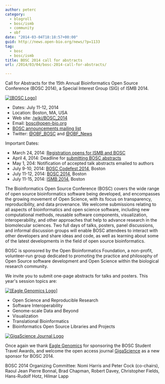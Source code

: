 ```yaml
---
author: peterc
category:
  - blogroll
  - bosc/ismb
  - community
  - obf
date: "2014-03-04T18:18:57+00:00"
guid: http://news.open-bio.org/news/?p=1133
tag:
  - bosc
  - bosc/ismb
title: BOSC 2014 call for abstracts
url: /2014/03/04/bosc-2014-call-for-abstracts/

---
```

Call for Abstracts for the 15th Annual Bioinformatics Open Source Conference (BOSC 2014), a Special Interest Group (SIG) of ISMB 2014.

[![[BOSC Logo]](/obf-hugo-test/w/images/b/b0/Pear.png)](/obf-hugo-test/wiki/BOSC_2014)

- Dates: July 11-12, 2014
- Location: Boston, MA, USA
- Web site: [/wiki/BOSC\_2014](/obf-hugo-test/wiki/BOSC_2014)
- Email: bosc@open-bio.org
- [BOSC announcements mailing list](http://lists.open-bio.org/mailman/listinfo/bosc-announce)
- Twitter: [@OBF\_BOSC](https://twitter.com/OBF_BOSC "OBF Bioinformatics Open Source Conference (BOSC)") and [@OBF\_News](https://twitter.com/OBF_news "Open Bioinformatics Foundation (OBF) News")

Important Dates:

- March 24, 2014: [Registration opens for ISMB and BOSC](https://www.iscb.org/ismb2014-registration)
- April 4, 2014: Deadline for [submitting BOSC abstracts](/obf-hugo-test/wiki/BOSC_Abstract_Submission "BOSC abstract submission")
- May 1, 204: Notification of accepted talk abstracts emailed to authors
- July 9-10, 2014: [BOSC Codefest 2014](/obf-hugo-test/wiki/Codefest_2014 "BOSC Codefest 2014"), Boston
- July 11-12, 2014: [BOSC 2014](/obf-hugo-test/wiki/BOSC_2014 "BOSC 2014"), Boston
- July 11-15, 2014: [ISMB 2014](https://www.iscb.org/ismb2014 "ISMB 2014 conference"), Boston

The Bioinformatics Open Source Conference (BOSC) covers the wide range of open source bioinformatics software being developed, and encompasses the growing movement of Open Science, with its focus on transparency, reproducibility, and data provenance. We welcome submissions relating to all aspects of bioinformatics and open science software, including new computational methods, reusable software components, visualization, interoperability, and other approaches that help to advance research in the biomolecular sciences. Two full days of talks, posters, panel discussions, and informal discussion groups will enable BOSC attendees to interact with other developers and share ideas and code, as well as learning about some of the latest developments in the field of open source bioinformatics.

BOSC is sponsored by the Open Bioinformatics Foundation, a non-profit, volunteer-run group dedicated to promoting the practice and philosophy of Open Source software development and Open Science within the biological research community.

We invite you to submit one-page abstracts for talks and posters. This year's session topics are:

[![[Eagle Genomics Logo]](/obf-hugo-test/w/images/thumb/5/5f/Eagle_logo_2013.jpg/120px-Eagle_logo_2013.jpg)](http://www.eaglegenomics.com/)

- Open Science and Reproducible Research
- Software Interoperability
- Genome-scale Data and Beyond
- Visualization
- Translational Bioinformatics
- Bioinformatics Open Source Libraries and Projects

[![GigaScience Journal Logo](/obf-hugo-test/w/images/thumb/b/bb/Gigascience-07.png/200px-Gigascience-07.png)](http://www.gigasciencejournal.com/)

Once again we thank [Eagle Genomics](http://www.eaglegenomics.com/) for sponsoring the BOSC Student Travel Awards, and welcome the open access journal [GigaScience](http://www.gigasciencejournal.com/) as a new sponsor for BOSC 2014.

BOSC 2014 Organizing Committee:
Nomi Harris and Peter Cock (co-chairs), Raoul Jean Pierre Bonnal, Brad Chapman, Robert Davey, Christopher Fields, Hans-Rudolf Hotz, Hilmar Lapp
